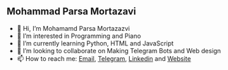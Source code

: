 ## Mohammad Parsa Mortazavi
- 👋 Hi, I’m Mohamamd Parsa Mortazazvi
- 👀 I’m interested in Programming and Piano
- 🌱 I’m currently learning Python, HTML and JavaScript 
- 💞️ I’m looking to collaborate on Making Telegram Bots and Web design 
- 📫 How to reach me: [Email](mailto:mohammadparsa9053@gmail.com), [Telegram](https://t.me/mpm_ms), [Linkedin](https://www.linkedin.com/in/mpmms) and [Website](https://mpmms.github.io)
